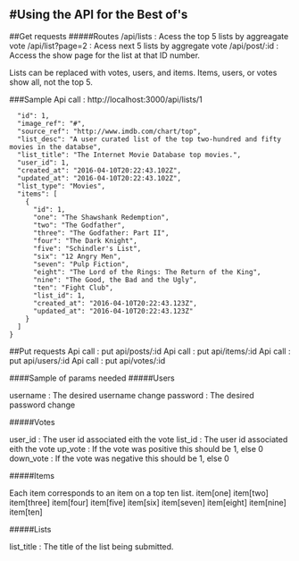 #Using the API for the Best of's
---

##Get requests
#####Routes
/api/lists : Acess the top 5 lists by aggreagate vote
/api/list?page=2 : Acess next 5 lists by aggregate vote
/api/post/:id : Access the show page for the list at that ID number.

Lists can be replaced with votes, users, and items. Items, users, or votes show all, not the top 5.

###Sample
Api call : http://localhost:3000/api/lists/1

```{
  "id": 1,
  "image_ref": "#",
  "source_ref": "http://www.imdb.com/chart/top",
  "list_desc": "A user curated list of the top two-hundred and fifty movies in the databse",
  "list_title": "The Internet Movie Database top movies.",
  "user_id": 1,
  "created_at": "2016-04-10T20:22:43.102Z",
  "updated_at": "2016-04-10T20:22:43.102Z",
  "list_type": "Movies",
  "items": [
    {
      "id": 1,
      "one": "The Shawshank Redemption",
      "two": "The Godfather",
      "three": "The Godfather: Part II",
      "four": "The Dark Knight",
      "five": "Schindler's List",
      "six": "12 Angry Men",
      "seven": "Pulp Fiction",
      "eight": "The Lord of the Rings: The Return of the King",
      "nine": "The Good, the Bad and the Ugly",
      "ten": "Fight Club",
      "list_id": 1,
      "created_at": "2016-04-10T20:22:43.123Z",
      "updated_at": "2016-04-10T20:22:43.123Z"
    }
  ]
}
```
##Put requests
Api call : put api/posts/:id
Api call : put api/items/:id
Api call : put api/users/:id
Api call : put api/votes/:id

####Sample of params needed
#####Users

username : The desired username change
password : The desired password change

#####Votes

user_id : The user id associated eith the vote
list_id : The user id associated eith the vote
up_vote : If the vote was positive this should be 1, else 0
down_vote : If the vote was negative this should be 1, else 0

#####Items

Each item corresponds to an item on a top ten list.
item[one]
item[two]
item[three]
item[four]
item[five]
item[six]
item[seven]
item[eight]
item[nine]
item[ten]

#####Lists

list_title : The title of the list being submitted.


